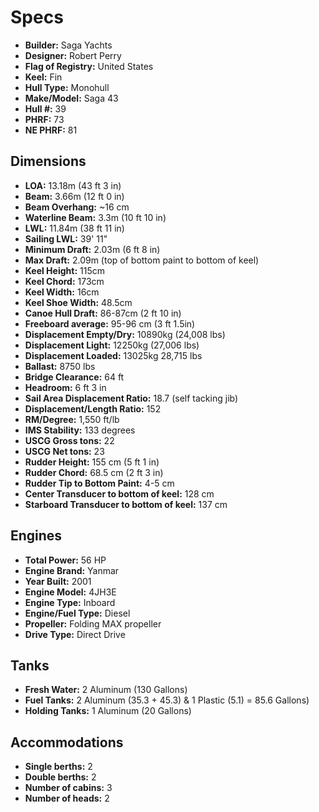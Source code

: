 # Specs

* **Builder:** Saga Yachts
* **Designer:** Robert Perry
* **Flag of Registry:** United States
* **Keel:** Fin
* **Hull Type:** Monohull
* **Make/Model:** Saga 43
* **Hull #:** 39
* **PHRF:** 73
* **NE PHRF:** 81

## Dimensions

* **LOA:** 13.18m (43 ft 3 in)
* **Beam:** 3.66m (12 ft 0 in)
* **Beam Overhang:** ~16 cm
* **Waterline Beam:** 3.3m (10 ft 10 in)
* **LWL:** 11.84m (38 ft 11 in)
* **Sailing LWL:** 39' 11"
* **Minimum Draft:** 2.03m (6 ft 8 in)
* **Max Draft:** 2.09m (top of bottom paint to bottom of keel)
* **Keel Height:** 115cm
* **Keel Chord:** 173cm
* **Keel Width:** 16cm
* **Keel Shoe Width:** 48.5cm
* **Canoe Hull Draft:** 86-87cm (2 ft 10 in)
* **Freeboard average:** 95-96 cm (3 ft 1.5in)
* **Displacement Empty/Dry:** 10890kg (24,008 lbs)
* **Displacement Light:** 12250kg (27,006 lbs)
* **Displacement Loaded:** 13025kg 28,715 lbs
* **Ballast:** 8750 lbs
* **Bridge Clearance:** 64 ft
* **Headroom:** 6 ft 3 in
* **Sail Area Displacement Ratio:** 18.7 (self tacking jib)
* **Displacement/Length Ratio:** 152
* **RM/Degree:** 1,550 ft/lb
* **IMS Stability:** 133 degrees
* **USCG Gross tons:** 22
* **USCG Net tons:** 23
* **Rudder Height:** 155 cm (5 ft 1 in)
* **Rudder Chord:** 68.5 cm (2 ft 3 in)
* **Rudder Tip to Bottom Paint:** 4-5 cm
* **Center Transducer to bottom of keel:** 128 cm
* **Starboard Transducer to bottom of keel:** 137 cm

## Engines

* **Total Power:** 56 HP
* **Engine Brand:** Yanmar
* **Year Built:** 2001
* **Engine Model:** 4JH3E
* **Engine Type:** Inboard
* **Engine/Fuel Type:** Diesel
* **Propeller:** Folding MAX propeller
* **Drive Type:** Direct Drive

## Tanks

* **Fresh Water:** 2 Aluminum (130 Gallons)
* **Fuel Tanks:** 2 Aluminum (35.3 + 45.3) & 1 Plastic (5.1) = 85.6 Gallons)
* **Holding Tanks:** 1 Aluminum (20 Gallons)

## Accommodations

* **Single berths:** 2
* **Double berths:** 2
* **Number of cabins:** 3
* **Number of heads:** 2
